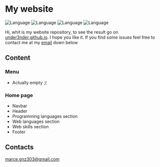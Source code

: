 # My website

![Language](https://img.shields.io/badge/-HTML-red)
![Language](https://img.shields.io/badge/-CSS-blue)
![Language](https://img.shields.io/badge/-JS-yellow)
![Language](https://img.shields.io/badge/Web-Developement-green)

Hi, whit is my website repository, to see the result go on [under3nder.github.io](under3nder.github.io). I hope you like it.
If you find some issues feel free to contact me at my [email](#contacts) down below

## Content

### Menu

- Actually empty ;(

### Home page
 
- Navbar
- Header
- Programming languages section
- Web languages section
- Web skills section
- Footer

## Contacts
marce.gnz303@gmail.com
